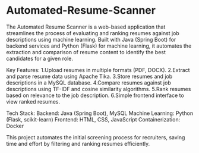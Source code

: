# Automated-Resume-Scanner

The Automated Resume Scanner is a web-based application that streamlines the process of evaluating and ranking resumes against job descriptions using machine learning. Built with Java (Spring Boot) for backend services and Python (Flask) for machine learning, it automates the extraction and comparison of resume content to identify the best candidates for a given role.

Key Features:
1.Upload resumes in multiple formats (PDF, DOCX).
2.Extract and parse resume data using Apache Tika.
3.Store resumes and job descriptions in a MySQL database.
4.Compare resumes against job descriptions using TF-IDF and cosine similarity algorithms.
5.Rank resumes based on relevance to the job description.
6.Simple frontend interface to view ranked resumes.

Tech Stack:
Backend: Java (Spring Boot), MySQL
Machine Learning: Python (Flask, scikit-learn)
Frontend: HTML, CSS, JavaScript
Containerization: Docker

This project automates the initial screening process for recruiters, saving time and effort by filtering and ranking resumes efficiently.


